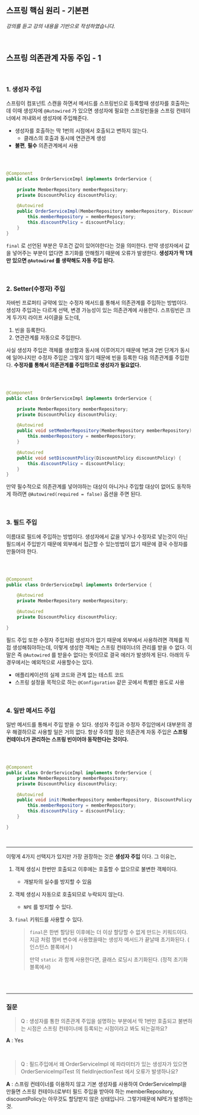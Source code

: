 ## 스프링 핵심 원리 - 기본편
_강의를 듣고 강의 내용을 기반으로 작성하였습니다._

<br>

## 스프링 의존관계 자동 주입 - 1

<br>

### 1. 생성자 주입

스프링이 컴포넌트 스캔을 하면서 메서드를 스프링빈으로 등록할때 생성자를 호출하는데 이때 생성자에 `@Autowired` 가 있으면 생성자에 필요한 스프링빈들을 스프링 컨테이너에서 꺼내와서 생성자에 주입해준다.

- 생성자를 호출하는 딱 1번의 시점에서 호출되고 변하지 않는다.
    - 클래스의 호출과 동시에 연관관계 생성
- **불편**, **필수** 의존관계에서 사용

<br>

```java

@Component
public class OrderServiceImpl implements OrderService {

    private MemberRepository memberRepository;
    private DiscountPolicy discountPolicy;

    @Autowired
    public OrderServiceImpl(MemberRepository memberRepository, DiscountPolicy discountPolicy) {
        this.memberRepository = memberRepository;
        this.discountPolicy = discountPolicy;
    }
}

```

`final` 로 선언된 부분은 무조건 값이 있어야한다는 것을 의미한다. 만약 생성자에서 값을 넣어주는 부분이 없다면 초기화를 안해줬기 때문에 오류가 발생한다. **생성자가 딱 1개만 있으면 `@Autowired`
를 생략해도 자동 주입 된다.**


<br>

### 2. Setter(수정자) 주입

자바빈 프로퍼티 규약에 있는 수정자 메서드를 통해서 의존관계를 주입하는 방법이다. 생성자 주입과는 다르게 선택, 변경 가능성이 있는 의존관계에 사용한다. 스프링빈은 크게 두가지 라이프 사이클을 도는데,

1. 빈을 등록한다.
2. 연관관계를 자동으로 주입한다.

사실 생성자 주입은 객체를 생성함과 동시에 이루어지기 때문에 1번과 2번 단계가 동시에 일어나지만 수정자 주입은 그렇지 않기 때문에 빈을 등록한 다음 의존관계를 주입한다. **수정자를 통해서 의존관계를 주입하므로
생성자가 필요없다.**

<br>

```java

@Component
public class OrderServiceImpl implements OrderService {

    private MemberRepository memberRepository;
    private DiscountPolicy discountPolicy;

    @Autowired
    public void setMemberRepository(MemberRepository memberRepository) {
        this.memberRepository = memberRepository;
    }

    @Autowired
    public void setDiscountPolicy(DiscountPolicy discountPolicy) {
        this.discountPolicy = discountPolicy;
    }
}

```

만약 필수적으로 의존관계를 넣어야하는 대상이 아니거나 주입할 대상이 없어도 동작하게 하려면 `@Autowired(required = false)` 옵션을 주면 된다.

<br>

### 3. 필드 주입

이름대로 필드에 주입하는 방법이다. 생성자에서 값을 넣거나 수정자로 넣는것이 아닌 필드에서 주입받기 때문에 외부에서 접근할 수 있는방법이 없기 때문에 결국 수정자를 만들어야 한다.

<br>

```java

@Component
public class OrderServiceImpl implements OrderService {

    @Autowired
    private MemberRepository memberRepository;

    @Autowired
    private DiscountPolicy discountPolicy;

}
```

필드 주입 또한 수정자 주입처럼 생성자가 없기 때문에 외부에서 사용하려면 객체를 직접 생성해줘야하는데, 이렇게 생성한 객체는 스프링 컨테이너의 관리를 받을 수 없다. 이 말은 즉 `@Autowired` 를 받을수
없다는 뜻이므로 결국 에러가 발생하게 된다. 아래의 두 경우에서는 예외적으로 사용할수는 있다.

- 애플리케이션의 실제 코드와 관계 없는 테스트 코드
- 스프링 설정을 목적으로 하는 `@Configuration` 같은 곳에서 특별한 용도로 사용

<br>

### 4. 일반 메서드 주입

일반 메서드를 통해서 주입 받을 수 있다. 생성자 주입과 수정자 주입안에서 대부분의 경우 해결하므로 사용할 일은 거의 없다. 항상 주의할 점은 의존관계 자동 주입은 **스프링 컨테이너가 관리하는 스프링 빈이어야
동작한다는 것이다.**

<br>

```java

@Component
public class OrderServiceImpl implements OrderService {
    private MemberRepository memberRepository;
    private DiscountPolicy discountPolicy;

    @Autowired
    public void init(MemberRepository memberRepository, DiscountPolicy discountPolicy) {
        this.memberRepository = memberRepository;
        this.discountPolicy = discountPolicy;
    }

}
```

<br>

<hr>

이렇게 4가지 선택지가 있지만 가장 권장하는 것은 **생성자 주입** 이다. 그 이유는,

1. 객체 생성시 한번만 호출되고 이후에는 호출할 수 없으므로 불변한 객체이다.
    - 개발자의 실수를 방지할 수 있음


2. 객체 생성시 자동으로 호출되므로 누락되지 않는다.
    - `NPE` 를 방지할 수 있다.

3. `final` 키워드를 사용할 수 있다.

   > `final`은 한번 할당된 이후에는 더 이상 할당할 수 없게 만드는 키워드이다.  
   > 지금 처럼 멤버 변수에 사용했을때는 생성자 메서드가 끝날때 초기화된다. ( 인스턴스 블록에서 )  
   > 
   > 만약 `static` 과 함께 사용한다면, 클래스 로딩시 초기화된다. (정적 초기화 블록에서)
   

<br><br>

<hr>

### 질문

> Q :  생성자를 통한 의존관계 주입을 설명하는 부분에서 딱 1번만 호출되고 불변하는 시점은 스프링 컨테이너에 등록되는 시점이라고 봐도 되는걸까요?  
 
**A** : Yes

<br>

> Q : 필드주입에서 왜 OrderServiceImpl 에 파라미터가 있는 생성자가 있으면 OrderServiceImplTest 의 fieldInjectionTest 에서 오류가 발생하나요?

**A** : 스프링 컨테이너를 이용하지 않고 기본 생성자를 사용하여 OrderServiceImpl을 만들면 스프링 컨테이너로부터 필드 주입을 받아야 하는 
memberRepository, discountPolicy는 아무것도 할당받지 않은 상태입니다. 그렇기때문에 NPE가 발생하는 것.

